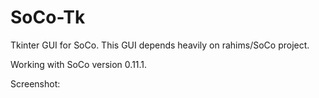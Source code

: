 SoCo-Tk
=======

Tkinter GUI for SoCo. This GUI depends heavily on rahims/SoCo project.

Working with SoCo version 0.11.1.

Screenshot:
<p>
<img source="images/Screenshot.jpg"></img>
</p>

